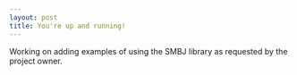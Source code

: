 ```yaml
---
layout: post
title: You're up and running!
---
```


Working on adding examples of using the SMBJ library as requested by the project owner. </p>
        
